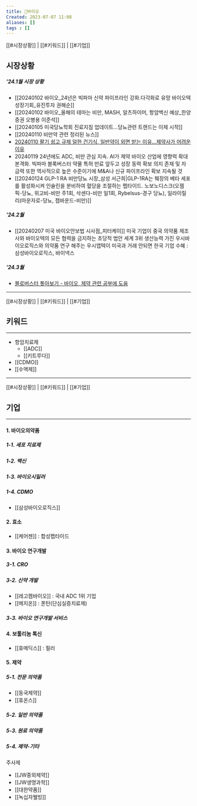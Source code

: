 ```yaml
---
title: 🦠바이오
Created: 2023-07-07 11:08
aliases: []
tags : []
---
```

[[#시장상황]] | [[#키워드]] | [[#기업]]
## 시장상황
##### '24.1월 시장 상황
- [[20240102 바이오_24년은 빅파마 신약 파이프라인 강화.다각화로 유망 바이오텍 성장기회_유진투자 권해순]]
- [[20240102 바이오_올해의 테마는 비만, MASH, 알츠하이머, 항암백신 예상_한양증권 오병용 이준석]]
- [[20240105 미국당뇨학회 진료지침 업데이트...당뇨관련 트렌드는 이제 시작]]
- [[20240110 비만약 관련 정리된 뉴스]]
- [20240110 팔기 쉽고 규제 덜한 건기식, 일반약이 외면 받는 이유...제약사가 어려운 이유](http://m.dailypharm.com/News/307744#Search)
- 20240119 24년에도 ADC, 비만 관심 지속. AI가 제약 바이오 산업에 영향력 확대 본격화. 빅파마 블록버스터 약물 특허 만료 앞두고 성장 동력 확보 의지 존재 및 자금력 또한 역사적으로 높은 수준이기에 M&A나 신규 파이프라인 확보 지속될 것
- [[20240124 GLP-1 RA 비만당뇨 시장_삼성 서근희|GLP-1RA는 췌장의 베타 세포를 활성화시켜 인슐린을 분비하여 혈당을 조절하는 펩타이드. 노보노디스크(오젬픽-당뇨, 위고비-비만 주1회, 삭센다-비만 일1회, Rybelsus-경구 당뇨), 일라이릴리(마운자로-당뇨, 젭바운드-비만)]]
##### '24.2월
- [[20240207 미국 바이오안보법 시사점_피터케이]]
	 미국 기업이 중국 의약품 제조사와 바이오텍의 모든 협력을 금지하는 초당적 법안
	 세계 3위 생산능력 가진 우시바이오로직스와 의약품 연구 해주는 우시앱텍이 미국과 거래 안되면 한국 기업 수혜 : 삼성바이오로직스, 바이넥스
##### '24.3월
- [블로버스터 톺아보기 - 바이오, 제약 관련 공부에 도움](https://news.nate.com/search?q=%EB%B8%94%EB%A1%9D%EB%B2%84%EC%8A%A4%ED%84%B0+%ED%86%BA%EC%95%84%EB%B3%B4%EA%B8%B0)

---
[[#시장상황]] | [[#키워드]] | [[#기업]]
## 키워드
***
- 항암치료제
	- [[ADC]]
	- [[키트루다]]
- [[CDMO]]
- [[수액제]]

---
[[#시장상황]] | [[#키워드]] | [[#기업]]
## 기업
***
#### 1. 바이오의약품
##### 1-1. 세포 치료제
##### 1-2. 백신
##### 1-3. 바이오시밀러
##### 1-4. CDMO
- [[삼성바이오로직스]]

#### 2. 효소
- [[케어젠]] : 합성펩타이드

#### 3. 바이오 연구개발
##### 3-1. CRO
##### 3-2. 신약 개발
- [[레고켐바이오]] : 국내 ADC 1위 기업
- [[메지온]] : 폰탄(단심실증치료제)
##### 3-3. 바이오 연구개발 서비스

#### 4. 보툴리눔 톡신
- [[휴메딕스]] : 필러

#### 5. 제약
##### 5-1. 전문 의약품
- [[동국제약]]
- [[휴온스]]
##### 5-2. 일반 의약품
##### 5-3. 원료 의약품
##### 5-4. 제약-기타
주사제
- [[JW중외제약]]
- [[JW생명과학]]
- [[대한약품]]
- [[녹십자웰빙]]




